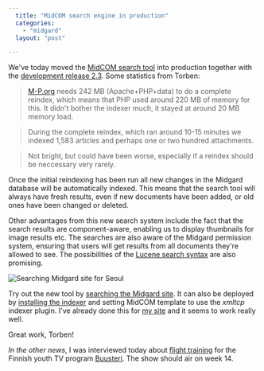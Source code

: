 ```yaml
---
  title: "MidCOM search engine in production"
  categories: 
    - "midgard"
  layout: "post"

---
```

We've today moved the [MidCOM search tool][1] into production together with the [development release 2.3][2]. Some statistics from Torben:

> [M-P.org][3] needs 242 MB (Apache+PHP+data) to do a complete reindex, which means
that PHP used around 220 MB of memory for this. It didn't bother the indexer
much, it stayed at around 20 MB memory load.

> During the complete reindex, which ran around 10-15 minutes we indexed 1,583
articles and perhaps one or two hundred attachments.

> Not bright, but could have been worse, especially if a reindex should be
neccessary very rarely.

Once the initial reindexing has been run all new changes in the Midgard database will be automatically indexed. This means that the search tool will always have fresh results, even if new documents have been added, or old ones have been changed or deleted.

Other advantages from this new search system include the fact that the search results are component-aware, enabling us to display thumbnails for image results etc. The searches are also aware of the Midgard permission system, ensuring that users will get results from all documents they're allowed to see. The possibilities of the [Lucene search syntax][8] are also promising.

![Searching Midgard site for Seoul](http://bergie.iki.fi/midcom-serveattachmentguid-176eb7dd04532773ea5e2a98d93d0454/search-seoul.jpg)

Try out the new tool by [searching the Midgard site][4]. It can also be deployed by [installing the indexer][1] and setting MidCOM template to use the _xmltcp_ indexer plugin. I've already done this for [my site][5] and it seems to work really well.

Great work, Torben!

_In the other news_, I was interviewed today about [flight training][6] for the Finnish youth TV program [Buusteri][7]. The show should air on week 14.

[1]: http://www.nathan-syntronics.de/midgard/midcom/midcom-2_4/the-midcom-indexer.html
[2]: http://www.midgard-project.org/updates/midcom-2_3_0-released.html
[3]: http://www.midgard-project.org/
[4]: http://www.midgard-project.org/search/advanced.html
[5]: http://bergie.iki.fi/archive/search/
[6]: http://www.mik.fi/
[7]: http://www.mik.fi/nelosen-buusteri-ohjelma-haastatteli-miklaisia.html
[8]: http://lucene.apache.org/java/docs/queryparsersyntax.html
